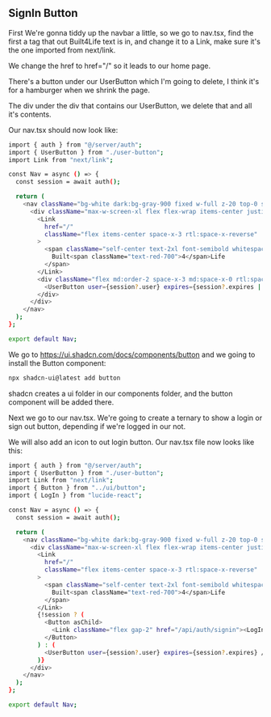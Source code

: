 ## SignIn Button

First We're gonna tiddy up the navbar a little, so we go to nav.tsx, find the first a tag that out Built4Life text is in, and change it to a Link, make sure it's the one imported from next/link.

We change the href to href="/" so it leads to our home page.

There's a button under our UserButton which I'm going to delete, I think it's for a hamburger when we shrink the page.

The div under the div that contains our UserButton, we delete that and all it's contents.

Our nav.tsx should now look like:

```bash
import { auth } from "@/server/auth";
import { UserButton } from "./user-button";
import Link from "next/link";

const Nav = async () => {
  const session = await auth();

  return (
    <nav className="bg-white dark:bg-gray-900 fixed w-full z-20 top-0 start-0 border-b border-gray-200 dark:border-gray-600">
      <div className="max-w-screen-xl flex flex-wrap items-center justify-between mx-auto p-4">
        <Link
          href="/"
          className="flex items-center space-x-3 rtl:space-x-reverse"
        >
          <span className="self-center text-2xl font-semibold whitespace-nowrap dark:text-white">
            Built<span className="text-red-700">4</span>Life
          </span>
        </Link>
        <div className="flex md:order-2 space-x-3 md:space-x-0 rtl:space-x-reverse">
          <UserButton user={session?.user} expires={session?.expires || ""} />
        </div>
      </div>
    </nav>
  );
};

export default Nav;
```

We go to https://ui.shadcn.com/docs/components/button and we going to install the Button component:

```bash
npx shadcn-ui@latest add button
```

shadcn creates a ui folder in our components folder, and the button component will be added there.

Next we go to our nav.tsx.
We're going to create a ternary to show a login or sign out button, depending if we're logged in our not.

We will also add an icon to out login button.
Our nav.tsx file now looks like this:

```bash
import { auth } from "@/server/auth";
import { UserButton } from "./user-button";
import Link from "next/link";
import { Button } from "../ui/button";
import { LogIn } from "lucide-react";

const Nav = async () => {
  const session = await auth();

  return (
    <nav className="bg-white dark:bg-gray-900 fixed w-full z-20 top-0 start-0 border-b border-gray-200 dark:border-gray-600">
      <div className="max-w-screen-xl flex flex-wrap items-center justify-between mx-auto p-4">
        <Link
          href="/"
          className="flex items-center space-x-3 rtl:space-x-reverse"
        >
          <span className="self-center text-2xl font-semibold whitespace-nowrap dark:text-white">
            Built<span className="text-red-700">4</span>Life
          </span>
        </Link>
        {!session ? (
          <Button asChild>
            <Link className="flex gap-2" href="/api/auth/signin"><LogIn size={16} />Login</Link>
          </Button>
        ) : (
          <UserButton user={session?.user} expires={session?.expires} />
        )}
      </div>
    </nav>
  );
};

export default Nav;
```
